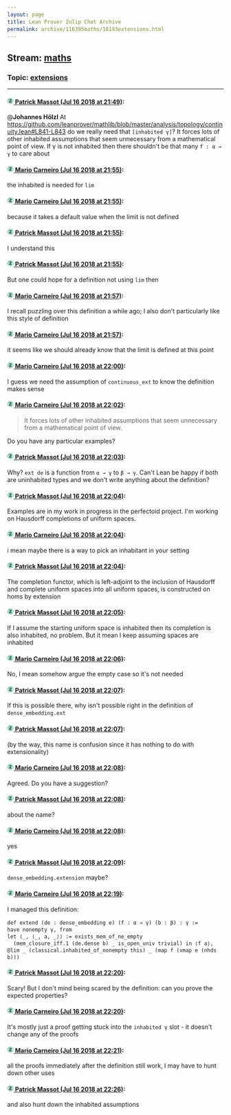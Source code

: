 ```yaml
---
layout: page
title: Lean Prover Zulip Chat Archive 
permalink: archive/116395maths/18193extensions.html
---
```


## Stream: [maths](index.html)
### Topic: [extensions](18193extensions.html)

---

#### [![Click to go to Zulip](../../assets/img/zulip2.png) Patrick Massot (Jul 16 2018 at 21:49)](https://leanprover.zulipchat.com/#narrow/stream/116395-maths/topic/extensions/near/129772133):
@**Johannes Hölzl**  At https://github.com/leanprover/mathlib/blob/master/analysis/topology/continuity.lean#L841-L843 do we really need that `[inhabited γ]`? It forces lots of other inhabited assumptions that seem unnecessary from a mathematical point of view. If γ is not inhabited then there shouldn't be that many `f : α → γ` to care about

#### [![Click to go to Zulip](../../assets/img/zulip2.png) Mario Carneiro (Jul 16 2018 at 21:55)](https://leanprover.zulipchat.com/#narrow/stream/116395-maths/topic/extensions/near/129772434):
the inhabited is needed for `lim`

#### [![Click to go to Zulip](../../assets/img/zulip2.png) Mario Carneiro (Jul 16 2018 at 21:55)](https://leanprover.zulipchat.com/#narrow/stream/116395-maths/topic/extensions/near/129772460):
because it takes a default value when the limit is not defined

#### [![Click to go to Zulip](../../assets/img/zulip2.png) Patrick Massot (Jul 16 2018 at 21:55)](https://leanprover.zulipchat.com/#narrow/stream/116395-maths/topic/extensions/near/129772463):
I understand this

#### [![Click to go to Zulip](../../assets/img/zulip2.png) Patrick Massot (Jul 16 2018 at 21:55)](https://leanprover.zulipchat.com/#narrow/stream/116395-maths/topic/extensions/near/129772485):
But one could hope for a definition not using `lim` then

#### [![Click to go to Zulip](../../assets/img/zulip2.png) Mario Carneiro (Jul 16 2018 at 21:57)](https://leanprover.zulipchat.com/#narrow/stream/116395-maths/topic/extensions/near/129772566):
I recall puzzling over this definition a while ago; I also don't particularly like this style of definition

#### [![Click to go to Zulip](../../assets/img/zulip2.png) Mario Carneiro (Jul 16 2018 at 21:57)](https://leanprover.zulipchat.com/#narrow/stream/116395-maths/topic/extensions/near/129772584):
it seems like we should already know that the limit is defined at this point

#### [![Click to go to Zulip](../../assets/img/zulip2.png) Mario Carneiro (Jul 16 2018 at 22:00)](https://leanprover.zulipchat.com/#narrow/stream/116395-maths/topic/extensions/near/129772750):
I guess we need the assumption of `continuous_ext` to know the definition makes sense

#### [![Click to go to Zulip](../../assets/img/zulip2.png) Mario Carneiro (Jul 16 2018 at 22:02)](https://leanprover.zulipchat.com/#narrow/stream/116395-maths/topic/extensions/near/129772839):
> It forces lots of other inhabited assumptions that seem unnecessary from a mathematical point of view. 

Do you have any particular examples?

#### [![Click to go to Zulip](../../assets/img/zulip2.png) Patrick Massot (Jul 16 2018 at 22:03)](https://leanprover.zulipchat.com/#narrow/stream/116395-maths/topic/extensions/near/129772871):
Why? `ext de` is a function from `α → γ` to `β → γ`. Can't Lean be happy if both are uninhabited types and we don't write anything about the definition?

#### [![Click to go to Zulip](../../assets/img/zulip2.png) Patrick Massot (Jul 16 2018 at 22:04)](https://leanprover.zulipchat.com/#narrow/stream/116395-maths/topic/extensions/near/129772922):
Examples are in my work in progress in the perfectoid project. I'm working on Hausdorff completions of uniform spaces.

#### [![Click to go to Zulip](../../assets/img/zulip2.png) Mario Carneiro (Jul 16 2018 at 22:04)](https://leanprover.zulipchat.com/#narrow/stream/116395-maths/topic/extensions/near/129772943):
i mean maybe there is a way to pick an inhabitant in your setting

#### [![Click to go to Zulip](../../assets/img/zulip2.png) Patrick Massot (Jul 16 2018 at 22:04)](https://leanprover.zulipchat.com/#narrow/stream/116395-maths/topic/extensions/near/129772945):
The completion functor, which is left-adjoint to the inclusion of Hausdorff and complete uniform spaces into all uniform spaces, is constructed on homs by extension

#### [![Click to go to Zulip](../../assets/img/zulip2.png) Patrick Massot (Jul 16 2018 at 22:05)](https://leanprover.zulipchat.com/#narrow/stream/116395-maths/topic/extensions/near/129772974):
If I assume the starting uniform space is inhabited then its completion is also inhabited, no problem. But it mean I keep assuming spaces are inhabited

#### [![Click to go to Zulip](../../assets/img/zulip2.png) Mario Carneiro (Jul 16 2018 at 22:06)](https://leanprover.zulipchat.com/#narrow/stream/116395-maths/topic/extensions/near/129773022):
No, I mean somehow argue the empty case so it's not needed

#### [![Click to go to Zulip](../../assets/img/zulip2.png) Patrick Massot (Jul 16 2018 at 22:07)](https://leanprover.zulipchat.com/#narrow/stream/116395-maths/topic/extensions/near/129773058):
If this is possible there, why isn't possible right in the definition of `dense_embedding.ext`

#### [![Click to go to Zulip](../../assets/img/zulip2.png) Patrick Massot (Jul 16 2018 at 22:07)](https://leanprover.zulipchat.com/#narrow/stream/116395-maths/topic/extensions/near/129773067):
(by the way, this name is confusion since it has nothing to do with extensionality)

#### [![Click to go to Zulip](../../assets/img/zulip2.png) Mario Carneiro (Jul 16 2018 at 22:08)](https://leanprover.zulipchat.com/#narrow/stream/116395-maths/topic/extensions/near/129773120):
Agreed. Do you have a suggestion?

#### [![Click to go to Zulip](../../assets/img/zulip2.png) Patrick Massot (Jul 16 2018 at 22:08)](https://leanprover.zulipchat.com/#narrow/stream/116395-maths/topic/extensions/near/129773129):
about the name?

#### [![Click to go to Zulip](../../assets/img/zulip2.png) Mario Carneiro (Jul 16 2018 at 22:08)](https://leanprover.zulipchat.com/#narrow/stream/116395-maths/topic/extensions/near/129773131):
yes

#### [![Click to go to Zulip](../../assets/img/zulip2.png) Patrick Massot (Jul 16 2018 at 22:09)](https://leanprover.zulipchat.com/#narrow/stream/116395-maths/topic/extensions/near/129773136):
`dense_embedding.extension` maybe?

#### [![Click to go to Zulip](../../assets/img/zulip2.png) Mario Carneiro (Jul 16 2018 at 22:19)](https://leanprover.zulipchat.com/#narrow/stream/116395-maths/topic/extensions/near/129773533):
I managed this definition:
```
def extend (de : dense_embedding e) (f : α → γ) (b : β) : γ :=
have nonempty γ, from
let ⟨_, ⟨_, a, _⟩⟩ := exists_mem_of_ne_empty
  (mem_closure_iff.1 (de.dense b) _ is_open_univ trivial) in ⟨f a⟩,
@lim _ (classical.inhabited_of_nonempty this) _ (map f (vmap e (nhds b)))
```

#### [![Click to go to Zulip](../../assets/img/zulip2.png) Patrick Massot (Jul 16 2018 at 22:20)](https://leanprover.zulipchat.com/#narrow/stream/116395-maths/topic/extensions/near/129773551):
Scary! But I don't mind being scared by the definition: can you prove the expected properties?

#### [![Click to go to Zulip](../../assets/img/zulip2.png) Mario Carneiro (Jul 16 2018 at 22:20)](https://leanprover.zulipchat.com/#narrow/stream/116395-maths/topic/extensions/near/129773631):
It's mostly just a proof getting stuck into the `inhabited γ` slot - it doesn't change any of the proofs

#### [![Click to go to Zulip](../../assets/img/zulip2.png) Mario Carneiro (Jul 16 2018 at 22:21)](https://leanprover.zulipchat.com/#narrow/stream/116395-maths/topic/extensions/near/129773686):
all the proofs immediately after the definition still work, I may have to hunt down other uses

#### [![Click to go to Zulip](../../assets/img/zulip2.png) Patrick Massot (Jul 16 2018 at 22:26)](https://leanprover.zulipchat.com/#narrow/stream/116395-maths/topic/extensions/near/129773914):
and also hunt down the inhabited assumptions

